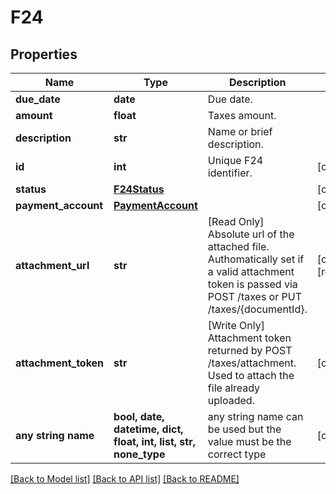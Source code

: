 # F24


## Properties
Name | Type | Description | Notes
------------ | ------------- | ------------- | -------------
**due_date** | **date** | Due date. | 
**amount** | **float** | Taxes amount. | 
**description** | **str** | Name or brief description. | 
**id** | **int** | Unique F24 identifier. | [optional] 
**status** | [**F24Status**](F24Status.md) |  | [optional] 
**payment_account** | [**PaymentAccount**](PaymentAccount.md) |  | [optional] 
**attachment_url** | **str** | [Read Only] Absolute url of the attached file. Authomatically set if a valid attachment token is passed via POST /taxes or PUT /taxes/{documentId}. | [optional] [readonly] 
**attachment_token** | **str** | [Write Only] Attachment token returned by POST /taxes/attachment. Used to attach the file already uploaded. | [optional] 
**any string name** | **bool, date, datetime, dict, float, int, list, str, none_type** | any string name can be used but the value must be the correct type | [optional]

[[Back to Model list]](../README.md#documentation-for-models) [[Back to API list]](../README.md#documentation-for-api-endpoints) [[Back to README]](../README.md)


